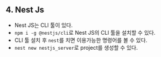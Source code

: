 ## 4. Nest Js

- Nest JS는 CLI 툴이 있다.
- `npm i -g @nestjs/cli`로 Nest JS의 CLI 툴을 설치할 수 있다.
- CLI 툴 설치 후 `nest`를 치면 이용가능한 명령어를 볼 수 있다.
- `nest new nestjs_server`로 project를 생성할 수 있다.
